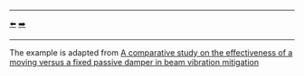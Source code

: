 ***
[⬅️](../039/README.md "Previous example")
[➡️](../041/README.md "Next example")
***

The example is adapted from [A comparative study on the effectiveness of a moving versus a fixed passive damper in beam vibration mitigation](https://doi.org/10.1007/s00707-024-04048-0)
